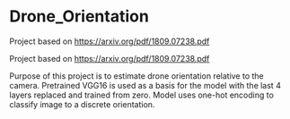 # Drone_Orientation

Project based on https://arxiv.org/pdf/1809.07238.pdf

Project based on https://arxiv.org/pdf/1809.07238.pdf

Purpose of this project is to estimate drone orientation relative to the camera. Pretrained VGG16 is used as a basis for the model with the last 4 layers replaced and trained from zero. Model uses one-hot encoding to classify image to a discrete orientation.
